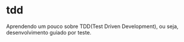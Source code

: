 # tdd
Aprendendo um pouco sobre TDD(Test Driven Development), ou seja, desenvolvimento guiado por teste.
